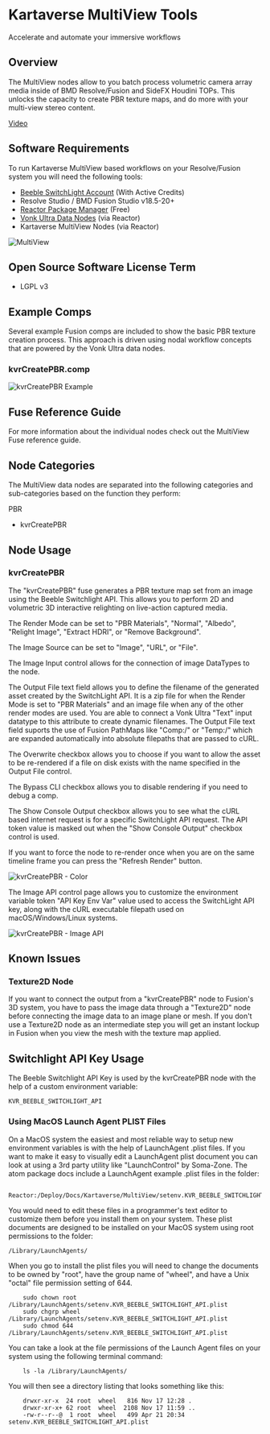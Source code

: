 # Kartaverse MultiView Tools

Accelerate and automate your immersive workflows

## Overview

The MultiView nodes allow to you batch process volumetric camera array media inside of BMD Resolve/Fusion and SideFX Houdini TOPs. This unlocks the capacity to create PBR texture maps, and do more with your multi-view stereo content.

[Video](Videos/kvrCreatePBR-TurnTable.mp4 ':include :type=video controls width=75%')

## Software Requirements

To run Kartaverse MultiView based workflows on your Resolve/Fusion system you will need the following tools:

- [Beeble SwitchLight Account](https://www.switchlight.beeble.ai/) (With Active Credits)
- Resolve Studio / BMD Fusion Studio v18.5-20+
- [Reactor Package Manager](https://www.steakunderwater.com/wesuckless/viewtopic.php?f=32&t=3067) (Free)
- [Vonk Ultra Data Nodes](https://gitlab.com/AndrewHazelden/Vonk) (via Reactor)
- Kartaverse MultiView Nodes (via Reactor)

![MultiView](Images/Reactor-MultiView-Atom.png ':size=650')

## Open Source Software License Term

- LGPL v3

## Example Comps

Several example Fusion comps are included to show the basic PBR texture creation process. This approach is driven using nodal workflow concepts that are powered by the Vonk Ultra data nodes.

### kvrCreatePBR.comp

![kvrCreatePBR Example](Images/kvrCreatePBR.png)

## Fuse Reference Guide

For more information about the individual nodes check out the MultiView Fuse reference guide.

## Node Categories

The MultiView data nodes are separated into the following categories and sub-categories based on the function they perform:

PBR
- kvrCreatePBR

## Node Usage

### kvrCreatePBR

The "kvrCreatePBR" fuse generates a PBR texture map set from an image using the Beeble Switchlight API. This allows you to perform 2D and volumetric 3D interactive relighting on live-action captured media.

The Render Mode can be set to "PBR Materials", "Normal", "Albedo", "Relight Image", "Extract HDRI", or "Remove Background".

The Image Source can be set to "Image", "URL", or "File".

The Image Input control allows for the connection of image DataTypes to the node.

The Output File text field allows you to define the filename of the generated asset created by the SwitchLight API. It is a zip file for when the Render Mode is set to "PBR Materials" and an image file when any of the other render modes are used. You are able to connect a Vonk Ultra "Text" input datatype to this attribute to create dynamic filenames. The Output File text field suports the use of Fusion PathMaps like "Comp:/" or "Temp:/" which are expanded automatically into absolute filepaths that are passed to cURL.

The Overwrite checkbox allows you to choose if you want to allow the asset to be re-rendered if a file on disk exists with the name specified in the Output File control.

The Bypass CLI checkbox allows you to disable rendering if you need to debug a comp.

The Show Console Output checkbox allows you to see what the cURL based internet request is for a specific SwitchLight API request. The API token value is masked out when the "Show Console Output" checkbox control is used.

If you want to force the node to re-render once when you are on the same timeline frame you can press the "Refresh Render" button.

![kvrCreatePBR - Color](Images/kvrCreatePBR-Inspector-Color.png)

The Image API control page allows you to customize the environment variable token "API Key Env Var" value used to access the SwitchLight API key, along with the cURL executable filepath used on macOS/Windows/Linux systems.

![kvrCreatePBR - Image API](Images/kvrCreatePBR-Inspector-Image-API.png)

## Known Issues

### Texture2D Node

If you want to connect the output from a "kvrCreatePBR" node to Fusion's 3D system, you have to pass the image data through a "Texture2D" node before connecting the image data to an image plane or mesh. If you don't use a Texture2D node as an intermediate step you will get an instant lockup in Fusion when you view the mesh with the texture map applied.

## Switchlight API Key Usage

The Beeble Switchlight API Key is used by the kvrCreatePBR node with the help of a custom environment variable:

	KVR_BEEBLE_SWITCHLIGHT_API

### Using MacOS Launch Agent PLIST Files

On a MacOS system the easiest and most reliable way to setup new environment variables is with the help of LaunchAgent .plist files. If you want to make it easy to visually edit a LaunchAgent plist document you can look at using a 3rd party utility like "LaunchControl" by Soma-Zone.
The atom package docs include a LaunchAgent example .plist files in the folder:

		Reactor:/Deploy/Docs/Kartaverse/MultiView/setenv.KVR_BEEBLE_SWITCHLIGHT_API.plist

You would need to edit these files in a programmer's text editor to customize them before you install them on your system.
These plist documents are designed to be installed on your MacOS system using root permissions to the folder:

	/Library/LaunchAgents/

When you go to install the plist files you will need to change the documents to be owned by "root", have the group name of "wheel", and have a Unix "octal" file permission setting of 644.

		sudo chown root /Library/LaunchAgents/setenv.KVR_BEEBLE_SWITCHLIGHT_API.plist
		sudo chgrp wheel /Library/LaunchAgents/setenv.KVR_BEEBLE_SWITCHLIGHT_API.plist
		sudo chmod 644 /Library/LaunchAgents/setenv.KVR_BEEBLE_SWITCHLIGHT_API.plist

You can take a look at the file permissions of the Launch Agent files on your system using the following terminal command:

		ls -la /Library/LaunchAgents/

You will then see a directory listing that looks something like this:

		drwxr-xr-x  24 root  wheel   816 Nov 17 12:28 .
		drwxr-xr-x+ 62 root  wheel  2108 Nov 17 11:59 ..
		-rw-r--r--@  1 root  wheel   499 Apr 21 20:34 setenv.KVR_BEEBLE_SWITCHLIGHT_API.plist
